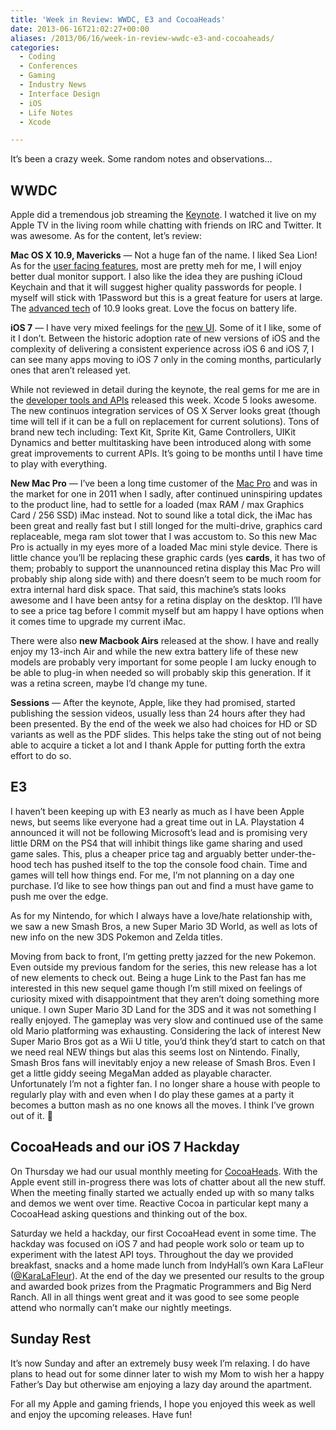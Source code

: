 ```yaml
---
title: 'Week in Review: WWDC, E3 and CocoaHeads'
date: 2013-06-16T21:02:27+00:00
aliases: /2013/06/16/week-in-review-wwdc-e3-and-cocoaheads/
categories:
  - Coding
  - Conferences
  - Gaming
  - Industry News
  - Interface Design
  - iOS
  - Life Notes
  - Xcode

---
```

It&#8217;s been a crazy week. Some random notes and observations&#8230;

## WWDC

Apple did a tremendous job streaming the [Keynote][1]. I watched it live on my Apple TV in the living room while chatting with friends on IRC and Twitter. It was awesome. As for the content, let&#8217;s review:

**Mac OS X 10.9, Mavericks** &#8212; Not a huge fan of the name. I liked Sea Lion! As for the [user facing features][2], most are pretty meh for me, I will enjoy better dual monitor support. I also like the idea they are pushing iCloud Keychain and that it will suggest higher quality passwords for people. I myself will stick with 1Password but this is a great feature for users at large. The [advanced tech][3] of 10.9 looks great. Love the focus on battery life.

**iOS 7** &#8212; I have very mixed feelings for the [new UI][4]. Some of it I like, some of it I don&#8217;t. Between the historic adoption rate of new versions of iOS and the complexity of delivering a consistent experience across iOS 6 and iOS 7, I can see many apps moving to iOS 7 only in the coming months, particularly ones that aren&#8217;t released yet.

While not reviewed in detail during the keynote, the real gems for me are in the [developer tools and APIs][5] released this week. Xcode 5 looks awesome. The new continuos integration services of OS X Server looks great (though time will tell if it can be a full on replacement for current solutions). Tons of brand new tech including: Text Kit, Sprite Kit, Game Controllers, UIKit Dynamics and better multitasking have been introduced along with some great improvements to current APIs. It&#8217;s going to be months until I have time to play with everything.

**New Mac Pro** &#8212; I&#8217;ve been a long time customer of the [Mac Pro][6] and was in the market for one in 2011 when I sadly, after continued uninspiring updates to the product line, had to settle for a loaded (max RAM / max Graphics Card / 256 SSD) iMac instead. Not to sound like a total dick, the iMac has been great and really fast but I still longed for the multi-drive, graphics card replaceable, mega ram slot tower that I was accustom to. So this new Mac Pro is actually in my eyes more of a loaded Mac mini style device. There is little chance you&#8217;ll be replacing these graphic cards (yes **cards**, it has two of them; probably to support the unannounced retina display this Mac Pro will probably ship along side with) and there doesn&#8217;t seem to be much room for extra internal hard disk space. That said, this machine&#8217;s stats looks awesome and I have been antsy for a retina display on the desktop. I&#8217;ll have to see a price tag before I commit myself but am happy I have options when it comes time to upgrade my current iMac.

There were also **new Macbook Airs** released at the show. I have and really enjoy my 13-inch Air and while the new extra battery life of these new models are probably very important for some people I am lucky enough to be able to plug-in when needed so will probably skip this generation. If it was a retina screen, maybe I&#8217;d change my tune.

**Sessions** &#8212; After the keynote, Apple, like they had promised, started publishing the session videos, usually less than 24 hours after they had been presented. By the end of the week we also had choices for HD or SD variants as well as the PDF slides. This helps take the sting out of not being able to acquire a ticket a lot and I thank Apple for putting forth the extra effort to do so.

## E3

I haven&#8217;t been keeping up with E3 nearly as much as I have been Apple news, but seems like everyone had a great time out in LA. Playstation 4 announced it will not be following Microsoft&#8217;s lead and is promising very little DRM on the PS4 that will inhibit things like game sharing and used game sales. This, plus a cheaper price tag and arguably better under-the-hood tech has pushed itself to the top the console food chain. Time and games will tell how things end. For me, I&#8217;m not planning on a day one purchase. I&#8217;d like to see how things pan out and find a must have game to push me over the edge.

As for my Nintendo, for which I always have a love/hate relationship with, we saw a new Smash Bros, a new Super Mario 3D World, as well as lots of new info on the new 3DS Pokemon and Zelda titles.

Moving from back to front, I&#8217;m getting pretty jazzed for the new Pokemon. Even outside my previous fandom for the series, this new release has a lot of new elements to check out. Being a huge Link to the Past fan has me interested in this new sequel game though I&#8217;m still mixed on feelings of curiosity mixed with disappointment that they aren&#8217;t doing something more unique. I own Super Mario 3D Land for the 3DS and it was not something I really enjoyed. The gameplay was very slow and continued use of the same old Mario platforming was exhausting. Considering the lack of interest New Super Mario Bros got as a Wii U title, you&#8217;d think they&#8217;d start to catch on that we need real NEW things but alas this seems lost on Nintendo. Finally, Smash Bros fans will inevitably enjoy a new release of Smash Bros. Even I get a little giddy seeing MegaMan added as playable character. Unfortunately I&#8217;m not a fighter fan. I no longer share a house with people to regularly play with and even when I do play these games at a party it becomes a button mash as no one knows all the moves. I think I&#8217;ve grown out of it. 🙁

## CocoaHeads and our iOS 7 Hackday

On Thursday we had our usual monthly meeting for [CocoaHeads][7]. With the Apple event still in-progress there was lots of chatter about all the new stuff. When the meeting finally started we actually ended up with so many talks and demos we went over time. Reactive Cocoa in particular kept many a CocoaHead asking questions and thinking out of the box.

Saturday we held a hackday, our first CocoaHead event in some time. The hackday was focused on iOS 7 and had people work solo or team up to experiment with the latest API toys. Throughout the day we provided breakfast, snacks and a home made lunch from IndyHall’s own Kara LaFleur ([@KaraLaFleur][8]). At the end of the day we presented our results to the group and awarded book prizes from the Pragmatic Programmers and Big Nerd Ranch. All in all things went great and it was good to see some people attend who normally can&#8217;t make our nightly meetings.

## Sunday Rest

It&#8217;s now Sunday and after an extremely busy week I&#8217;m relaxing. I do have plans to head out for some dinner later to wish my Mom to wish her a happy Father&#8217;s Day but otherwise am enjoying a lazy day around the apartment.

For all my Apple and gaming friends, I hope you enjoyed this week as well and enjoy the upcoming releases. Have fun!

 [1]: http://www.apple.com/apple-events/june-2013/
 [2]: http://www.apple.com/osx/preview/
 [3]: http://www.apple.com/osx/preview/advanced-technologies.html
 [4]: http://www.apple.com/ios/ios7/
 [5]: https://developer.apple.com/ios7/
 [6]: http://www.apple.com/mac-pro/
 [7]: http://phillycocoa.org/
 [8]: http://twitter.com/KaraLaFleur